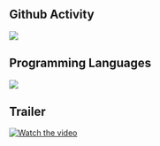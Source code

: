 ## Github Activity

![](https://github-readme-stats.vercel.app/api?username=T-K-233&show_icons=true&hide_border=true&rank_icon=percentile&&show=reviews,prs_merged,prs_merged_percentage&theme=dark)

## Programming Languages

![](https://github-readme-stats.vercel.app/api/top-langs/?username=T-K-233&langs_count=20&hide=Jupyter%20Notebook&hide_border=true&layout=compact&theme=dark)

## Trailer

[![Watch the video](https://github.com/T-K-233/T-K-233/assets/26409587/35fcdd95-274e-4a7f-8f54-dd0ceadfdfe0)](https://youtu.be/Oxgzn2KRp-M?si=CHFXRJPgQhKqIh8f)


<!--
**T-K-233/T-K-233** is a ✨ _special_ ✨ repository because its `README.md` (this file) appears on your GitHub profile.

Here are some ideas to get you started:

- 🔭 I’m currently working on ...
- 🌱 I’m currently learning ...
- 👯 I’m looking to collaborate on ...
- 🤔 I’m looking for help with ...
- 💬 Ask me about ...
- 📫 How to reach me: ...
- 😄 Pronouns: ...
- ⚡ Fun fact: ...
-->
